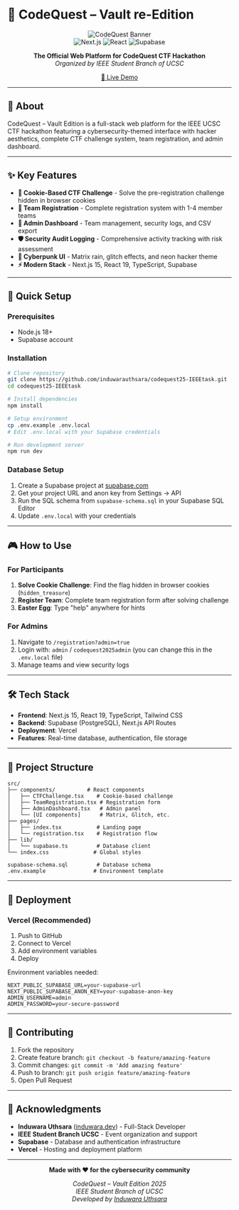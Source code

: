 # 🚀 CodeQuest – Vault re-Edition

<div align="center">

![CodeQuest Banner](https://img.shields.io/badge/CodeQuest-Vault%20Edition-red?style=for-the-badge&logo=hackthebox&logoColor=white)
<br/>
![Next.js](https://img.shields.io/badge/Next.js-15.5.2-black?style=for-the-badge&logo=next.js&logoColor=white)
![React](https://img.shields.io/badge/React-19.1.1-61DAFB?style=for-the-badge&logo=react&logoColor=white)
![Supabase](https://img.shields.io/badge/Supabase-3FCF8E?style=for-the-badge&logo=supabase&logoColor=white)

**The Official Web Platform for CodeQuest CTF Hackathon**  
*Organized by IEEE Student Branch of UCSC*

[🔗 Live Demo](https://codequest25-ieee-task.vercel.app)

</div>

---

## 🎯 About

CodeQuest – Vault Edition is a full-stack web platform for the IEEE UCSC CTF hackathon featuring a cybersecurity-themed interface with hacker aesthetics, complete CTF challenge system, team registration, and admin dashboard.

---

## ✨ Key Features

- **🍪 Cookie-Based CTF Challenge** - Solve the pre-registration challenge hidden in browser cookies
- **👥 Team Registration** - Complete registration system with 1-4 member teams
- **🔐 Admin Dashboard** - Team management, security logs, and CSV export
- **🛡️ Security Audit Logging** - Comprehensive activity tracking with risk assessment
- **🎨 Cyberpunk UI** - Matrix rain, glitch effects, and neon hacker theme
- **⚡ Modern Stack** - Next.js 15, React 19, TypeScript, Supabase

---

## 🚀 Quick Setup

### Prerequisites
- Node.js 18+
- Supabase account

### Installation
```bash
# Clone repository
git clone https://github.com/induwarauthsara/codequest25-IEEEtask.git
cd codequest25-IEEEtask

# Install dependencies
npm install

# Setup environment
cp .env.example .env.local
# Edit .env.local with your Supabase credentials

# Run development server
npm run dev
```

### Database Setup
1. Create a Supabase project at [supabase.com](https://supabase.com)
2. Get your project URL and anon key from Settings → API
3. Run the SQL schema from `supabase-schema.sql` in your Supabase SQL Editor
4. Update `.env.local` with your credentials

---

## 🎮 How to Use

### For Participants
1. **Solve Cookie Challenge**: Find the flag hidden in browser cookies (`hidden_treasure`)
2. **Register Team**: Complete team registration form after solving challenge
3. **Easter Egg**: Type "help" anywhere for hints

### For Admins
1. Navigate to `/registration?admin=true`
2. Login with: `admin` / `codequest2025admin`  (you can change this in the `.env.local` file)
3. Manage teams and view security logs

---

## 🛠️ Tech Stack

- **Frontend**: Next.js 15, React 19, TypeScript, Tailwind CSS
- **Backend**: Supabase (PostgreSQL), Next.js API Routes
- **Deployment**: Vercel
- **Features**: Real-time database, authentication, file storage

---

## 📁 Project Structure

```
src/
├── components/          # React components
│   ├── CTFChallenge.tsx    # Cookie-based challenge
│   ├── TeamRegistration.tsx # Registration form
│   ├── AdminDashboard.tsx   # Admin panel
│   └── [UI components]      # Matrix, Glitch, etc.
├── pages/
│   ├── index.tsx           # Landing page
│   └── registration.tsx    # Registration flow
├── lib/
│   └── supabase.ts         # Database client
└── index.css              # Global styles

supabase-schema.sql         # Database schema
.env.example               # Environment template
```

---

## 🚀 Deployment

### Vercel (Recommended)
1. Push to GitHub
2. Connect to Vercel
3. Add environment variables
4. Deploy

Environment variables needed:
```
NEXT_PUBLIC_SUPABASE_URL=your-supabase-url
NEXT_PUBLIC_SUPABASE_ANON_KEY=your-supabase-anon-key
ADMIN_USERNAME=admin
ADMIN_PASSWORD=your-secure-password
```

---

## 🤝 Contributing

1. Fork the repository
2. Create feature branch: `git checkout -b feature/amazing-feature`
3. Commit changes: `git commit -m 'Add amazing feature'`
4. Push to branch: `git push origin feature/amazing-feature`
5. Open Pull Request

---

## 🙏 Acknowledgments

- **Induwara Uthsara** ([induwara.dev](https://induwara.dev)) - Full-Stack Developer
- **IEEE Student Branch UCSC** - Event organization and support
- **Supabase** - Database and authentication infrastructure
- **Vercel** - Hosting and deployment platform

---

<div align="center">

**Made with ❤️ for the cybersecurity community**

*CodeQuest – Vault Edition 2025*  
*IEEE Student Branch of UCSC*  
*Developed by [Induwara Uthsara](https://induwara.dev)*

</div>